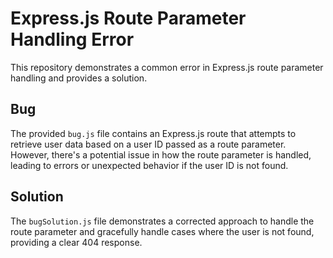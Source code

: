 # Express.js Route Parameter Handling Error

This repository demonstrates a common error in Express.js route parameter handling and provides a solution.

## Bug
The provided `bug.js` file contains an Express.js route that attempts to retrieve user data based on a user ID passed as a route parameter. However, there's a potential issue in how the route parameter is handled, leading to errors or unexpected behavior if the user ID is not found.

## Solution
The `bugSolution.js` file demonstrates a corrected approach to handle the route parameter and gracefully handle cases where the user is not found, providing a clear 404 response.